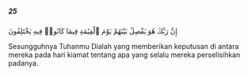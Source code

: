 ##### 25

<span class="ayah">إِنَّ رَبَّكَ هُوَ يَفْصِلُ بَيْنَهُمْ يَوْمَ ٱلْقِيَٰمَةِ فِيمَا كَانُوا۟ فِيهِ يَخْتَلِفُونَ</span>

<span class="ayah_translation">Sesungguhnya Tuhanmu Dialah yang memberikan keputusan di antara mereka pada hari kiamat tentang apa yang selalu mereka perselisihkan padanya.</span>
